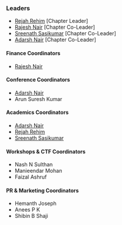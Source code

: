 ### Leaders

* [Rejah Rehim](mailto:rejah.rehim@owasp.org) [Chapter Leader]
* [Rajesh Nair](mailto:rajesh.nair@owasp.org) [Chapter Co-Leader]
* [Sreenath Sasikumar](mailto:sreenath.sasikumar@owasp.org) [Chapter Co-Leader]
* [Adarsh Nair](mailto:adarsh.nair@owasp.org ) [Chapter Co-Leader]

#### Finance Coordinators

* [Rajesh Nair](mailto:rajesh.nair@owasp.org)

#### Conference Coordinators

* [Adarsh Nair](mailto:adarsh.nair@owasp.org )
* Arun Suresh Kumar

#### Academics Coordinators

* [Adarsh Nair](mailto:adarsh.nair@owasp.org )
* [Rejah Rehim](mailto:rejah.rehim@owasp.org)
* [Sreenath Sasikumar](mailto:sreenath.sasikumar@owasp.org)

#### Workshops & CTF Coordinators

* Nash N Sulthan
* Manieendar Mohan
* Faizal Ashruf

#### PR & Marketing Coordinators

* Hemanth Joseph
* Anees P K 
* Shibin B Shaji
